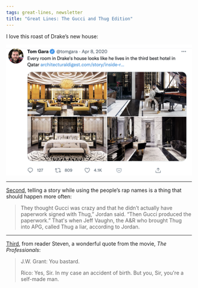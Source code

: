 ```yaml
---
tags: great-lines, newsletter
title: "Great Lines: The Gucci and Thug Edition"
---
```



I love this roast of Drake’s new house:

![drake](https://raw.githubusercontent.com/muneer78/muneer78.github.io/master/images/drake.png)


* * *
[Second](https://www.buzzfeed.com/naomizeichner/young-thug-trapped-major-label-deal?utm_term=.tflvOWV34#.toWQZ4dzJ), telling a story while using the people’s rap names is a thing that should happen more often:

> They thought Gucci was crazy and that he didn’t actually have paperwork signed with Thug,” Jordan said. “Then Gucci produced the paperwork.” That's when Jeff Vaughn, the A&R who brought Thug into APG, called Thug a liar, according to Jordan.

* * *
[Third](https://www.imdb.com/title/tt0060862/quotes/qt0208440), from reader Steven, a wonderful quote from the movie, _The Professionals_:

> J.W. Grant: You bastard.
> 
> Rico: Yes, Sir. In my case an accident of birth. But you, Sir, you're a self-made man.

 
